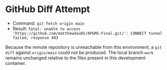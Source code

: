 # GitHub Diff Attempt

- Command: `git fetch origin main`
- Result: `fatal: unable to access 'https://github.com/matthewdau85/APGMS-Final.git/': CONNECT tunnel failed, response 403`

Because the remote repository is unreachable from this environment, a `git diff` against `origin/main` could not be produced. The local branch `work` remains unchanged relative to the files present in this development container.
